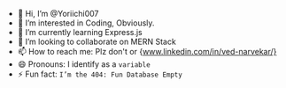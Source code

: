 - 👋 Hi, I’m @Yoriichi007
- 👀 I’m interested in Coding, Obviously.
- 🌱 I’m currently learning Express.js
- 💞️ I’m looking to collaborate on MERN Stack
- 📫 How to reach me: Plz don't or {www.linkedin.com/in/ved-narvekar/}
- 😄 Pronouns: I identify as a `variable`
- ⚡ Fun fact: `I’m the 404: Fun Database Empty`

<!---
Yoriichi007/Yoriichi007 is a ✨ special ✨ repository because its `README.md` (this file) appears on your GitHub profile.
You can click the Preview link to take a look at your changes.
--->
